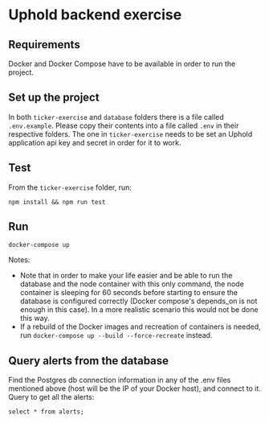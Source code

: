 # Uphold backend exercise

## Requirements
Docker and Docker Compose have to be available in order to run the project.

## Set up the project
In both `ticker-exercise` and `database` folders there is a file called `.env.example`. Please copy their contents into a file called `.env` in their respective folders. The one in `ticker-exercise` needs to be set an Uphold application api key and secret in order for it to work.

## Test
From the `ticker-exercise` folder, run:
```
npm install && npm run test
```

## Run
```
docker-compose up
```
Notes:
- Note that in order to make your life easier and be able to run the database and the node container with this only command, the node container is sleeping for 60 seconds before starting to ensure the database is configured correctly (Docker compose's depends_on is not enough in this case). In a more realistic scenario this would not be done this way.
- If a rebuild of the Docker images and recreation of containers is needed, run `docker-compose up --build --force-recreate` instead.

## Query alerts from the database
Find the Postgres db connection information in any of the .env files mentioned above (host will be the IP of your Docker host), and connect to it. Query to get all the alerts:
```
select * from alerts;
```
